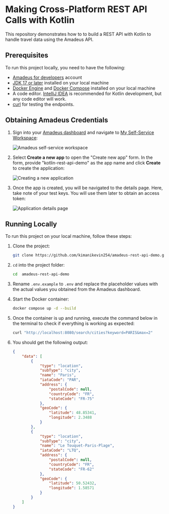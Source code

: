 # Making Cross-Platform REST API Calls with Kotlin

This repository demonstrates how to to build a REST API with Kotlin to handle travel data using the Amadeus API.

## Prerequisites

To run this project locally, you need to have the following:

-   [Amadeus for developers](https://developers.amadeus.com) account
-   [JDK 17 or later](https://www.oracle.com/ke/java/technologies/downloads/) installed on your local machine
-   [Docker Engine](https://docs.docker.com/engine/install/) and [Docker Compose](https://docs.docker.com/compose/install/) installed on your local machine
-   A code editor. [IntelliJ IDEA](https://www.jetbrains.com/idea/) is recommended for Kotlin development, but any code editor will work.
-   [curl](https://curl.se/) for testing the endpoints.

## Obtaining Amadeus Credentials

1. Sign into your [Amadeus dashboard](https://developers.amadeus.com) and navigate to [My Self-Service Workspace](https://developers.amadeus.com/my-apps):

    ![Amadeus self-service workspace](https://i.imgur.com/HDY0NiU.png)

2. Select **Create a new app** to open the "Create new app" form. In the form, provide "kotlin-rest-api-demo" as the app name and click **Create** to create the application:

    ![Creating a new application](https://i.imgur.com/t9ynCbS.png)

3. Once the app is created, you will be navigated to the details page. Here, take note of your test keys. You will use them later to obtain an access token:

    ![Application details page](https://i.imgur.com/5rFsbiF.png)

## Running Locally

To run this project on your local machine, follow these steps:

1. Clone the project:
    
    ```bash
    git clone https://github.com/kimanikevin254/amadeus-rest-api-demo.git
    ```
   
2. `cd` into the project folder:
    
    ```bash
   cd  amadeus-rest-api-demo
   ```
   
3. Rename `.env.example` to `.env` and replace the placeholder values with the actual values you obtained from the Amadeus dashboard.
4. Start the Docker container:
    
    ```bash
   docker compose up -d --build 
   ```
   
5. Once the container is up and running, execute the command below in the terminal to check if everything is working as expected:

    ```bash
    curl "http://localhost:8080/search/cities?keyword=PARIS&max=2"
    ```

6. You should get the following output:

    ```json
    {
        "data": [
            {
                "type": "location",
                "subType": "city",
                "name": "Paris",
                "iataCode": "PAR",
                "address": {
                    "postalCode": null,
                    "countryCode": "FR",
                    "stateCode": "FR-75"
                },
                "geoCode": {
                    "latitude": 48.85341,
                    "longitude": 2.3488
                }
            },
            {
                "type": "location",
                "subType": "city",
                "name": "Le Touquet-Paris-Plage",
                "iataCode": "LTQ",
                "address": {
                    "postalCode": null,
                    "countryCode": "FR",
                    "stateCode": "FR-62"
                },
                "geoCode": {
                    "latitude": 50.52432,
                    "longitude": 1.58571
                }
            }
        ]
    }
    ```